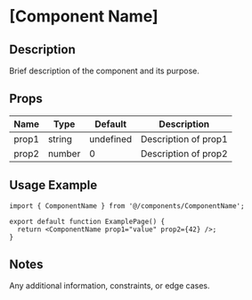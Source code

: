 # [Component Name]

## Description
Brief description of the component and its purpose.

## Props

| Name | Type | Default | Description |
|------|------|---------|-------------|
| prop1 | string | undefined | Description of prop1 |
| prop2 | number | 0 | Description of prop2 |

## Usage Example

```tsx
import { ComponentName } from '@/components/ComponentName';

export default function ExamplePage() {
  return <ComponentName prop1="value" prop2={42} />;
}
```

## Notes
Any additional information, constraints, or edge cases.